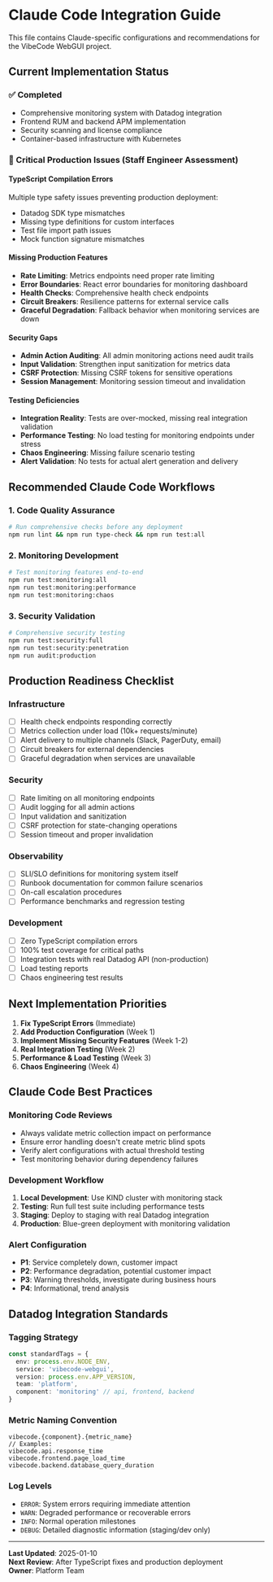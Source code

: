 # Claude Code Integration Guide

This file contains Claude-specific configurations and recommendations for the VibeCode WebGUI project.

## Current Implementation Status

### ✅ Completed
- Comprehensive monitoring system with Datadog integration
- Frontend RUM and backend APM implementation
- Security scanning and license compliance
- Container-based infrastructure with Kubernetes

### 🚧 Critical Production Issues (Staff Engineer Assessment)

#### TypeScript Compilation Errors
Multiple type safety issues preventing production deployment:
- Datadog SDK type mismatches
- Missing type definitions for custom interfaces
- Test file import path issues
- Mock function signature mismatches

#### Missing Production Features
- **Rate Limiting**: Metrics endpoints need proper rate limiting
- **Error Boundaries**: React error boundaries for monitoring dashboard
- **Health Checks**: Comprehensive health check endpoints
- **Circuit Breakers**: Resilience patterns for external service calls
- **Graceful Degradation**: Fallback behavior when monitoring services are down

#### Security Gaps
- **Admin Action Auditing**: All admin monitoring actions need audit trails
- **Input Validation**: Strengthen input sanitization for metrics data
- **CSRF Protection**: Missing CSRF tokens for sensitive operations
- **Session Management**: Monitoring session timeout and invalidation

#### Testing Deficiencies
- **Integration Reality**: Tests are over-mocked, missing real integration validation
- **Performance Testing**: No load testing for monitoring endpoints under stress
- **Chaos Engineering**: Missing failure scenario testing
- **Alert Validation**: No tests for actual alert generation and delivery

## Recommended Claude Code Workflows

### 1. Code Quality Assurance
```bash
# Run comprehensive checks before any deployment
npm run lint && npm run type-check && npm run test:all
```

### 2. Monitoring Development
```bash
# Test monitoring features end-to-end
npm run test:monitoring:all
npm run test:monitoring:performance
npm run test:monitoring:chaos
```

### 3. Security Validation
```bash
# Comprehensive security testing
npm run test:security:full
npm run test:security:penetration
npm run audit:production
```

## Production Readiness Checklist

### Infrastructure
- [ ] Health check endpoints responding correctly
- [ ] Metrics collection under load (10k+ requests/minute)
- [ ] Alert delivery to multiple channels (Slack, PagerDuty, email)
- [ ] Circuit breakers for external dependencies
- [ ] Graceful degradation when services are unavailable

### Security
- [ ] Rate limiting on all monitoring endpoints
- [ ] Audit logging for all admin actions
- [ ] Input validation and sanitization
- [ ] CSRF protection for state-changing operations
- [ ] Session timeout and proper invalidation

### Observability
- [ ] SLI/SLO definitions for monitoring system itself
- [ ] Runbook documentation for common failure scenarios
- [ ] On-call escalation procedures
- [ ] Performance benchmarks and regression testing

### Development
- [ ] Zero TypeScript compilation errors
- [ ] 100% test coverage for critical paths
- [ ] Integration tests with real Datadog API (non-production)
- [ ] Load testing reports
- [ ] Chaos engineering test results

## Next Implementation Priorities

1. **Fix TypeScript Errors** (Immediate)
2. **Add Production Configuration** (Week 1)
3. **Implement Missing Security Features** (Week 1-2)
4. **Real Integration Testing** (Week 2)
5. **Performance & Load Testing** (Week 3)
6. **Chaos Engineering** (Week 4)

## Claude Code Best Practices

### Monitoring Code Reviews
- Always validate metric collection impact on performance
- Ensure error handling doesn't create metric blind spots
- Verify alert configurations with actual threshold testing
- Test monitoring behavior during dependency failures

### Development Workflow
1. **Local Development**: Use KIND cluster with monitoring stack
2. **Testing**: Run full test suite including performance tests
3. **Staging**: Deploy to staging with real Datadog integration
4. **Production**: Blue-green deployment with monitoring validation

### Alert Configuration
- **P1**: Service completely down, customer impact
- **P2**: Performance degradation, potential customer impact  
- **P3**: Warning thresholds, investigate during business hours
- **P4**: Informational, trend analysis

## Datadog Integration Standards

### Tagging Strategy
```typescript
const standardTags = {
  env: process.env.NODE_ENV,
  service: 'vibecode-webgui',
  version: process.env.APP_VERSION,
  team: 'platform',
  component: 'monitoring' // api, frontend, backend
}
```

### Metric Naming Convention
```
vibecode.{component}.{metric_name}
// Examples:
vibecode.api.response_time
vibecode.frontend.page_load_time
vibecode.backend.database_query_duration
```

### Log Levels
- `ERROR`: System errors requiring immediate attention
- `WARN`: Degraded performance or recoverable errors
- `INFO`: Normal operation milestones
- `DEBUG`: Detailed diagnostic information (staging/dev only)

---

**Last Updated**: 2025-01-10  
**Next Review**: After TypeScript fixes and production deployment  
**Owner**: Platform Team